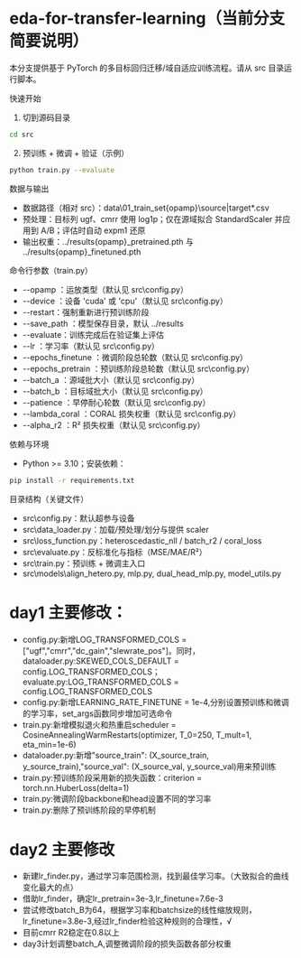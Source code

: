 # eda-for-transfer-learning（当前分支简要说明）

本分支提供基于 PyTorch 的多目标回归迁移/域自适应训练流程。请从 src 目录运行脚本。

快速开始

1) 切到源码目录

```bash
cd src
```

2) 预训练 + 微调 + 验证（示例）

```bash
python train.py --evaluate
```

数据与输出

- 数据路径（相对 src）：data\01_train_set\{opamp}\source|target\*.csv
- 预处理：目标列 ugf、cmrr 使用 log1p；仅在源域拟合 StandardScaler 并应用到 A/B；评估时自动 expm1 还原
- 输出权重：../results\{opamp}_pretrained.pth 与 ../results\{opamp}_finetuned.pth

命令行参数（train.py）

- --opamp <str>：运放类型（默认见 src\config.py）
- --device <str>：设备 'cuda' 或 'cpu'（默认见 src\config.py）
- --restart：强制重新进行预训练阶段
- --save_path <str>：模型保存目录，默认 ../results
- --evaluate：训练完成后在验证集上评估
- --lr <float>：学习率（默认见 src\config.py）
- --epochs_finetune <int>：微调阶段总轮数（默认见 src\config.py）
- --epochs_pretrain <int>：预训练阶段总轮数（默认见 src\config.py）
- --batch_a <int>：源域批大小（默认见 src\config.py）
- --batch_b <int>：目标域批大小（默认见 src\config.py）
- --patience <int>：早停耐心轮数（默认见 src\config.py）
- --lambda_coral <float>：CORAL 损失权重（默认见 src\config.py）
- --alpha_r2 <float>：R² 损失权重（默认见 src\config.py）

依赖与环境

- Python >= 3.10；安装依赖：

```bash
pip install -r requirements.txt
```

目录结构（关键文件）

- src\config.py：默认超参与设备
- src\data_loader.py：加载/预处理/划分与提供 scaler
- src\loss_function.py：heteroscedastic_nll / batch_r2 / coral_loss
- src\evaluate.py：反标准化与指标（MSE/MAE/R²）
- src\train.py：预训练 + 微调主入口
- src\models\align_hetero.py, mlp.py, dual_head_mlp.py, model_utils.py

# day1 主要修改：
- config.py:新增LOG_TRANSFORMED_COLS = ["ugf","cmrr","dc_gain","slewrate_pos"]。同时，dataloader.py:SKEWED_COLS_DEFAULT = config.LOG_TRANSFORMED_COLS；evaluate.py:LOG_TRANSFORMED_COLS = config.LOG_TRANSFORMED_COLS
- config.py:新增LEARNING_RATE_FINETUNE = 1e-4,分别设置预训练和微调的学习率，set_args函数同步增加可选命令
- train.py:新增模拟退火和热重启scheduler = CosineAnnealingWarmRestarts(optimizer, T_0=250, T_mult=1, eta_min=1e-6)
- dataloader.py:新增"source_train": (X_source_train, y_source_train),"source_val": (X_source_val, y_source_val)用来预训练
- train.py:预训练阶段采用新的损失函数：criterion = torch.nn.HuberLoss(delta=1)
- train.py:微调阶段backbone和head设置不同的学习率
- train.py:删除了预训练阶段的早停机制

# day2 主要修改
- 新建lr_finder.py，通过学习率范围检测，找到最佳学习率。（大致拟合的曲线变化最大的点）
- 借助lr_finder，确定lr_pretrain=3e-3,lr_finetune=7.6e-3
- 尝试修改batch_B为64，根据学习率和batchsize的线性缩放规则，lr_finetune=3.8e-3,经过lr_finder检验这种规则的合理性，√
- 目前cmrr R2稳定在0.8以上
- day3计划调整batch_A,调整微调阶段的损失函数各部分权重